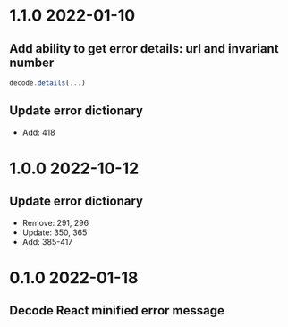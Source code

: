 # 1.1.0 2022-01-10
## Add ability to get error details: url and invariant number
```js
decode.details(...)
```

## Update error dictionary
- Add: 418

# 1.0.0 2022-10-12
## Update error dictionary
- Remove: 291, 296
- Update: 350, 365
- Add: 385-417

# 0.1.0 2022-01-18
## Decode React minified error message
